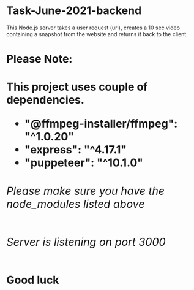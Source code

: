 # Task-June-2021-backend
This Node.js server takes a user request (url), creates a 10 sec video containing a snapshot from the website and returns it back to the client.
<h1>Please Note:<h1>
<div>This project uses couple of dependencies.<div>
<ul>
  <li>"@ffmpeg-installer/ffmpeg": "^1.0.20"</li>
  <li>"express": "^4.17.1"</li>
  <li>"puppeteer": "^10.1.0"</li>
</ul>
<h6>Please make sure you have the node_modules listed above<h6>
<h6>Server is listening on port 3000<h6>
<h4>Good luck<h4>
